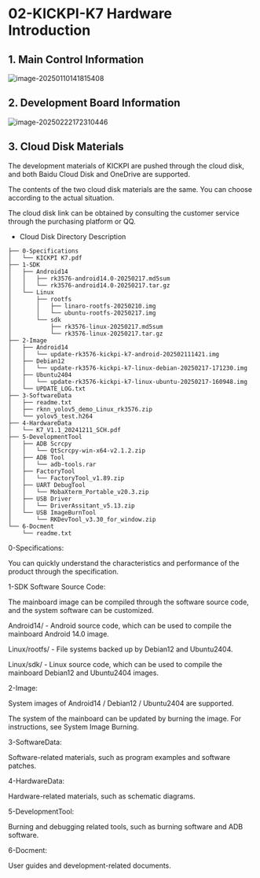# 02-KICKPI-K7 Hardware Introduction



## 1. Main Control Information

![image-20250110141815408](http://tanzhtanzh.oss-cn-shenzhen.aliyuncs.com/img/image-20250110141815408.png)



## 2. Development Board Information

![image-20250222172310446](http://tanzhtanzh.oss-cn-shenzhen.aliyuncs.com/img/image-20250222172310446.png)

## 3. Cloud Disk Materials

The development materials of KICKPI are pushed through the cloud disk, and both Baidu Cloud Disk and OneDrive are supported.

The contents of the two cloud disk materials are the same. You can choose according to the actual situation.

The cloud disk link can be obtained by consulting the customer service through the purchasing platform or QQ.



* Cloud Disk Directory Description

```
├── 0-Specifications
│   └── KICKPI K7.pdf
├── 1-SDK
│   ├── Android14
│   │   ├── rk3576-android14.0-20250217.md5sum
│   │   └── rk3576-android14.0-20250217.tar.gz
│   └── Linux
│       ├── rootfs
│       │   ├── linaro-rootfs-20250210.img
│       │   └── ubuntu-rootfs-20250217.img
│       └── sdk
│           ├── rk3576-linux-20250217.md5sum
│           └── rk3576-linux-20250217.tar.gz
├── 2-Image
│   ├── Android14
│   │   └── update-rk3576-kickpi-k7-android-202502111421.img
│   ├── Debian12
│   │   └── update-rk3576-kickpi-k7-linux-debian-20250217-171230.img
│   ├── Ubuntu2404
│   │   └── update-rk3576-kickpi-k7-linux-ubuntu-20250217-160948.img
│   └── UPDATE_LOG.txt
├── 3-SoftwareData
│   ├── readme.txt
│   ├── rknn_yolov5_demo_Linux_rk3576.zip
│   └── yolov5_test.h264
├── 4-HardwareData
│   └── K7_V1.1_20241211_SCH.pdf
├── 5-DevelopmentTool
│   ├── ADB Scrcpy 
│   │   └── QtScrcpy-win-x64-v2.1.2.zip
│   ├── ADB Tool
│   │   └── adb-tools.rar
│   ├── FactoryTool
│   │   └── FactoryTool_v1.89.zip
│   ├── UART DebugTool
│   │   └── MobaXterm_Portable_v20.3.zip
│   ├── USB Driver 
│   │   └── DriverAssitant_v5.13.zip
│   └── USB ImageBurnTool
│       └── RKDevTool_v3.30_for_window.zip
└── 6-Docment
    └── readme.txt
```

0-Specifications:

You can quickly understand the characteristics and performance of the product through the specification.

1-SDK Software Source Code:

The mainboard image can be compiled through the software source code, and the system software can be customized.

Android14/ - Android source code, which can be used to compile the mainboard Android 14.0 image.

Linux/rootfs/ - File systems backed up by Debian12 and Ubuntu2404.

Linux/sdk/ - Linux source code, which can be used to compile the mainboard Debian12 and Ubuntu2404 images.

2-Image:

System images of Android14 / Debian12 / Ubuntu2404 are supported.

The system of the mainboard can be updated by burning the image. For instructions, see System Image Burning.

3-SoftwareData:

Software-related materials, such as program examples and software patches.

4-HardwareData:

Hardware-related materials, such as schematic diagrams.

5-DevelopmentTool:

Burning and debugging related tools, such as burning software and ADB software.

6-Docment:

User guides and development-related documents.



